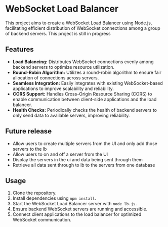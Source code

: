 # WebSocket Load Balancer

This project aims to create a WebSocket Load Balancer using Node.js, facilitating efficient distribution of WebSocket connections among a group of backend servers. This project is still in progress

## Features
- **Load Balancing:** Distributes WebSocket connections evenly among backend servers to optimize resource utilization.
- **Round-Robin Algorithm:** Utilizes a round-robin algorithm to ensure fair allocation of connections across servers.
- **Seamless Integration:** Easily integrates with existing WebSocket-based applications to improve scalability and reliability.
- **CORS Support:** Handles Cross-Origin Resource Sharing (CORS) to enable communication between client-side applications and the load balancer.
- **Health Checks:** Periodically checks the health of backend servers to only send data to available servers, improving reliability.

## Future release
- Allow users to create multiple servers from the UI and only add those servers to the lb
- Allow users to on and off a server from the UI
- Display the servers in the ui and data being sent through them
- Retrieve all data sent through to lb to the servers from one database


## Usage
1. Clone the repository.
2. Install dependencies using `npm install`.
3. Start the WebSocket Load Balancer server with `node lb.js`.
4. Ensure backend WebSocket servers are running and accessible.
5. Connect client applications to the load balancer for optimized WebSocket communication.


